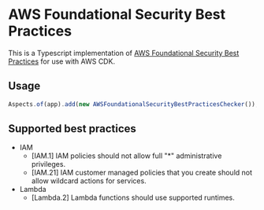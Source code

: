 # AWS Foundational Security Best Practices

This is a Typescript implementation of [AWS Foundational Security Best Practices](https://docs.aws.amazon.com/securityhub/latest/userguide/securityhub-standards-fsbp-controls.html) for use with AWS CDK.

## Usage

```ts
Aspects.of(app).add(new AWSFoundationalSecurityBestPracticesChecker());
```

## Supported best practices

- IAM
  - [IAM.1] IAM policies should not allow full "\*" administrative privileges.
  - [IAM.21] IAM customer managed policies that you create should not allow wildcard actions for services.
- Lambda
  - [Lambda.2] Lambda functions should use supported runtimes.
